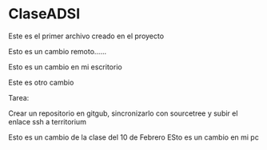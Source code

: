 # ClaseADSI

Este es el primer archivo creado en el proyecto

Esto es un cambio remoto......

Esto es un cambio en mi escritorio

Este es otro cambio 

Tarea:

Crear un repositorio en gitgub, sincronizarlo con sourcetree y subir el enlace ssh a territorium

Esto es un cambio de la clase del 10 de Febrero
ESto es un cambio en mi pc